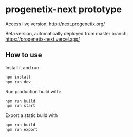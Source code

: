 # progenetix-next prototype

Access live version: http://next.progenetix.org/

Beta version, automatically deployed from master branch: 
https://progenetix-next.vercel.app/


## How to use

Install it and run:

```bash
npm install
npm run dev
```

Run production build with:

```bash
npm run build
npm run start
```

Export a static build with

```bash
npm run build
npm run export
```
